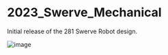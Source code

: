 # 2023_Swerve_Mechanical

Initial release of the 281 Swerve Robot design. 

![image](https://github.com/entech281/2023_Swerve_Mechanical/assets/57200454/55ae1bb4-f527-4d87-8b05-bdc738a9b7c3)

